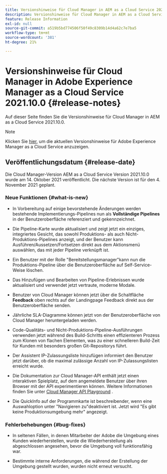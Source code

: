 ```yaml
---
title: Versionshinweise für Cloud Manager in AEM as a Cloud Service 2021.10.0
description: Versionshinweise für Cloud Manager in AEM as a Cloud Service 2021.10.0
feature: Release Information
exl-id: null
source-git-commit: a519b5bd774506f50f49c8309b14d4a62c7e7ba5
workflow-type: tm+mt
source-wordcount: '381'
ht-degree: 21%

---
```


# Versionshinweise für Cloud Manager in Adobe Experience Manager as a Cloud Service 2021.10.0 {#release-notes}

Auf dieser Seite finden Sie die Versionshinweise für Cloud Manager in AEM as a Cloud Service 2021.10.0.

>[!NOTE]
>Klicken Sie [hier](https://experienceleague.adobe.com/docs/experience-manager-cloud-service/release-notes/release-notes/release-notes-current.html?lang=de), um die aktuellen Versionshinweise für Adobe Experience Manager as a Cloud Service anzuzeigen.

## Veröffentlichungsdatum {#release-date}

Die Cloud Manager-Version AEM as a Cloud Service Version 2021.10.0 wurde am 14. Oktober 2021 veröffentlicht.
Die nächste Version ist für den 4. November 2021 geplant.

### Neue Funktionen {#what-is-new}

* In Vorbereitung auf einige bevorstehende Änderungen werden bestehende Implementierungs-Pipelines nun als **Vollständige Pipelines** in der Benutzeroberfläche referenziert und gekennzeichnet.

* Die Pipeline-Karte wurde aktualisiert und zeigt jetzt ein einziges, integriertes Gesicht, das sowohl Produktions- als auch Nicht-Produktions-Pipelines anzeigt, und der Benutzer kann Ausführen/Aussetzen/Fortsetzen direkt aus dem Aktionsmenü auswählen, das mit jeder Pipeline verknüpft ist.

* Ein Benutzer mit der Rolle &quot;Bereitstellungsmanager&quot;kann nun die Produktions-Pipeline über die Benutzeroberfläche auf Self-Service-Weise löschen.

* Das Hinzufügen und Bearbeiten von Pipeline-Erlebnissen wurde aktualisiert und verwendet jetzt vertraute, moderne Modale.

* Benutzer von Cloud Manager können jetzt über die Schaltfläche **Feedback** oben rechts auf der Landingpage Feedback direkt aus der Benutzeroberfläche senden.

* Jährliche SLA-Diagramme können jetzt von der Benutzeroberfläche von Cloud Manager heruntergeladen werden.

* Code-Qualitäts- und Nicht-Produktions-Pipeline-Ausführungen verwenden jetzt während des Build-Schritts einen effizienteren Prozess zum Klonen von flachen Elementen, was zu einer schnelleren Build-Zeit für Kunden mit besonders großen Git-Repositorys führt.

* Der Assistent IP-Zulassungsliste hinzufügen informiert den Benutzer jetzt darüber, ob die maximal zulässige Anzahl von IP-Zulassungslisten erreicht wurde.

* Die Dokumentation zur Cloud Manager-API enthält jetzt einen interaktiven Spielplatz, auf dem angemeldete Benutzer über ihren Browser mit der API experimentieren können. Weitere Informationen finden Sie unter [Cloud Manager API Playground](https://www.adobe.io/experience-cloud/cloud-manager/reference/playground/) .

* Die QuickInfo auf der Programmkarte ist beschreibender, wenn eine Auswahloption unter &quot;Navigieren zu&quot;deaktiviert ist. Jetzt wird &quot;Es gibt keine Produktionsumgebung mehr&quot; angezeigt.

### Fehlerbehebungen {#bug-fixes}

* In seltenen Fällen, in denen Mitarbeiter der Adobe die Umgebung eines Kunden wiederherstellen, wurde die Wiederherstellung als abgeschlossen angesehen, bevor die Umgebung voll funktionsfähig war.

* Bestimmte interne Anforderungen, die während der Erstellung der Umgebung gestellt wurden, wurden nicht erneut versucht.

